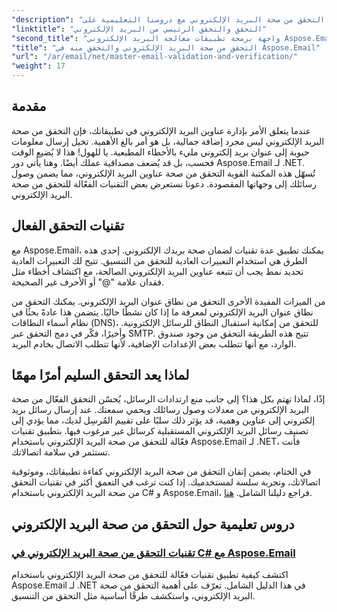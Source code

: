 ```yaml
---
"description": "أتقن التحقق من صحة البريد الإلكتروني مع دروسنا التعليمية على Aspose.Email لـ .NET. تعلّم تقنيات فعّالة، وطرق تحقق، والمزيد من خلال أدلة سهلة الاستخدام."
"linktitle": "التحقق والتحقق الرئيسي من البريد الإلكتروني"
"second_title": "واجهة برمجة تطبيقات معالجة البريد الإلكتروني Aspose.Email .NET"
"title": "التحقق من صحة البريد الإلكتروني والتحقق منه في Aspose.Email"
"url": "/ar/email/net/master-email-validation-and-verification/"
"weight": 17
---
```


## مقدمة

عندما يتعلق الأمر بإدارة عناوين البريد الإلكتروني في تطبيقاتك، فإن التحقق من صحة البريد الإلكتروني ليس مجرد إضافة جمالية، بل هو أمر بالغ الأهمية. تخيل إرسال معلومات حيوية إلى عنوان بريد إلكتروني مليء بالأخطاء المطبعية. يا للهول! هذا لا يُضيع الوقت فحسب، بل قد يُضعف مصداقية عملك أيضًا. وهنا يأتي دور Aspose.Email لـ .NET. تُسهّل هذه المكتبة القوية التحقق من صحة عناوين البريد الإلكتروني، مما يضمن وصول رسائلك إلى وجهاتها المقصودة. دعونا نستعرض بعض التقنيات الفعّالة للتحقق من صحة البريد الإلكتروني.

## تقنيات التحقق الفعال

مع Aspose.Email، يمكنك تطبيق عدة تقنيات لضمان صحة بريدك الإلكتروني. إحدى هذه الطرق هي استخدام التعبيرات العادية للتحقق من التنسيق. تتيح لك التعبيرات العادية تحديد نمط يجب أن تتبعه عناوين البريد الإلكتروني الصالحة، مع اكتشاف أخطاء مثل فقدان علامة "@" أو الأحرف غير الصحيحة. 

من الميزات المفيدة الأخرى التحقق من نطاق عنوان البريد الإلكتروني. يمكنك التحقق من نطاق عنوان البريد الإلكتروني لمعرفة ما إذا كان نشطًا حاليًا. يتضمن هذا عادةً بحثًا في نظام أسماء النطاقات (DNS)، للتحقق من إمكانية استقبال النطاق للرسائل الإلكترونية. وأخيرًا، فكّر في دمج التحقق عبر SMTP. تتيح هذه الطريقة التحقق من وجود صندوق الوارد، مع أنها تتطلب بعض الإعدادات الإضافية، لأنها تتطلب الاتصال بخادم البريد.

## لماذا يعد التحقق السليم أمرًا مهمًا

إذًا، لماذا تهتم بكل هذا؟ إلى جانب منع ارتدادات الرسائل، يُحسّن التحقق الفعّال من صحة البريد الإلكتروني من معدلات وصول رسائلك ويحمي سمعتك. عند إرسال رسائل بريد إلكتروني إلى عناوين وهمية، قد يؤثر ذلك سلبًا على تقييم المُرسِل لديك، مما يؤدي إلى تصنيف رسائل البريد الإلكتروني المستقبلية كرسائل غير مرغوب فيها. بتطبيق تقنيات فعّالة للتحقق من صحة البريد الإلكتروني باستخدام Aspose.Email لـ .NET، فأنت تستثمر في سلامة اتصالاتك.

في الختام، يضمن إتقان التحقق من صحة البريد الإلكتروني كفاءة تطبيقاتك، وموثوقية اتصالاتك، وتجربة سلسة لمستخدميك. إذا كنت ترغب في التعمق أكثر في تقنيات التحقق من صحة البريد الإلكتروني باستخدام C# و Aspose.Email، فراجع دليلنا الشامل. [هنا](./email-validation-techniques/).


## دروس تعليمية حول التحقق من صحة البريد الإلكتروني
### [تقنيات التحقق من صحة البريد الإلكتروني في C# مع Aspose.Email](./email-validation-techniques/)
اكتشف كيفية تطبيق تقنيات فعّالة للتحقق من صحة البريد الإلكتروني باستخدام Aspose.Email لـ .NET في هذا الدليل الشامل. تعرّف على أهمية التحقق من صحة البريد الإلكتروني، واستكشف طرقًا أساسية مثل التحقق من التنسيق.